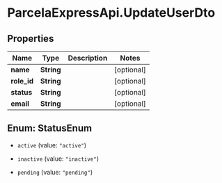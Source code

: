 # ParcelaExpressApi.UpdateUserDto

## Properties

Name | Type | Description | Notes
------------ | ------------- | ------------- | -------------
**name** | **String** |  | [optional] 
**role_id** | **String** |  | [optional] 
**status** | **String** |  | [optional] 
**email** | **String** |  | [optional] 



## Enum: StatusEnum


* `active` (value: `"active"`)

* `inactive` (value: `"inactive"`)

* `pending` (value: `"pending"`)




